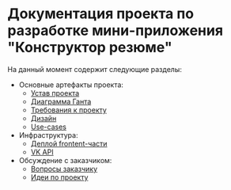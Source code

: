# Документация проекта по разработке мини-приложения "Конструктор резюме"

На данный момент содержит следующие разделы: 
- Основные артефакты проекта:
  - [Устав проекта](./Основные%20артефакты%20проекта/Устав%20проекта.md)
  - [Диаграмма Ганта](./Основные%20артефакты%20проекта/Диаграмма%20Ганта.xlsx)
  - [Требования к проекту](./Основные%20артефакты%20проекта/Требования.md)
  - [Дизайн](./Основные%20артефакты%20проекта/Дизайн.md)
  - [Use-cases](./Основные%20артефакты%20проекта/Use-case.md)
- Инфраструктура:
  - [Деплой frontent-части](./Инфраструктура/Деплой%20frontent-части.md)
  - [VK API](./Инфраструктура/VK_API.md)
- Обсуждение с заказчиком:
  - [Вопросы заказчику](./Обсуждение%20с%20заказчиком/Вопросы.md)
  - [Идеи по проекту](./Обсуждение%20с%20заказчиком/Идеи.md)
